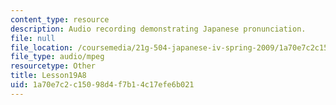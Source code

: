 ```yaml
---
content_type: resource
description: Audio recording demonstrating Japanese pronunciation.
file: null
file_location: /coursemedia/21g-504-japanese-iv-spring-2009/1a70e7c2c15098d4f7b14c17efe6b021_Lesson19A8.mp3
file_type: audio/mpeg
resourcetype: Other
title: Lesson19A8
uid: 1a70e7c2-c150-98d4-f7b1-4c17efe6b021
---
```

